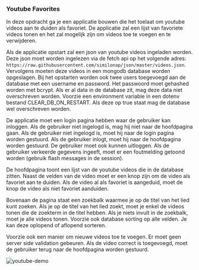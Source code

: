 ### Youtube Favorites

In deze opdracht ga je een applicatie bouwen die het toelaat om youtube videos aan te duiden als favoriet. De applicatie zal een lijst van favoriete videos tonen en het zal mogelijk zijn om videos toe te voegen en te verwijderen.

Als de applicatie opstart zal een json van youtube videos ingeladen worden. Deze json moet worden ingelezen via de fetch api op het volgende adres: `https://raw.githubusercontent.com/similonap/json/master/videos.json`. Vervolgens moeten deze videos in een mongodb database worden opgeslagen. Bij het opstarten worden ook twee users toegevoegd aan de database met een username en password. Het passwoord moet gehashed worden met bcrypt. Als er al data in de database zit, mag deze data niet overschreven worden. Voorzie een environment variable in een dotenv bestand CLEAR_DB_ON_RESTART. Als deze op true staat mag de database wel overschreven worden.

De applicatie moet een login pagina hebben waar de gebruiker kan inloggen. Als de gebruiker niet ingelogd is, mag hij niet naar de hoofdpagina gaan. Als de gebruiker niet ingelogd is, moet hij naar de login pagina worden gestuurd. Als de gebruiker inlogt, moet hij naar de hoofdpagina worden gestuurd. De gebruiker moet ook kunnen uitloggen. Als de gebruiker verkeerde gegevens ingeeft, moet er een foutmelding getoond worden (gebruik flash messages in de session).

De hoofdpagina toont een lijst van de youtube videos die in de database zitten. Naast de velden van de video moet er een knop zijn om de video als favoriet aan te duiden. Als de video al als favoriet is aangeduid, moet de knop de video als niet favoriet aanduiden. 

Bovenaan de pagina staat een zoekbalk waarmee je op de titel van het lied kunt zoeken. Als je op de titel van het lied zoekt, moet je enkel de videos tonen die de zoekterm in de titel hebben. Als je niets invult in de zoekbalk, moet je alle videos tonen. Voorzie ook database sorting op alle velden. Je kan deze oplopend of aflopend sorteren.

Voorzie ook een manier om nieuwe videos toe te voegen. Er moet geen server side validation gebeuren. Als de video correct is toegevoegd, moet de gebruiker terug naar de hoofdpagina worden gestuurd.

![youtube-demo](youtubevideos.gif)


